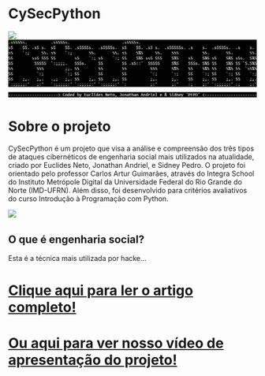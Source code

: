 # **CySecPython**
<img src="https://github.com/sidneypepo/cysecpython/blob/master/files/intro.gif" width="650" align="right"/>
</br>
<img src="https://github.com/sidneypepo/cysecpython/blob/master/files/logo.png"/>

# **Sobre o projeto**

CySecPython é um projeto que visa a análise e compreensão dos três tipos de ataques cibernéticos de engenharia social mais utilizados na atualidade, criado por Euclides Neto, Jonathan Andriel, e Sidney Pedro. O projeto foi orientado pelo professor Carlos Artur Guimarães, através do Integra School do Instituto Metrópole Digital da Universidade Federal do Rio Grande do Norte (IMD-UFRN). Além disso, foi desenvolvido para critérios avaliativos do curso Introdução à Programação com Python. 

<img src="https://hongkong.imd.ufrn.br/filemanagerportal/source/2020/Integra_School.png" width="600"/>

## O que é engenharia social?
Esta é a técnica mais utilizada por hacke...

# [Clique aqui para ler o artigo completo!](https://colab.research.google.com/drive/1LC_vtQShFpThjNMEe8cjiEXjM5uKssR7?usp=sharing)
# [Ou aqui para ver nosso vídeo de apresentação do projeto!]()
